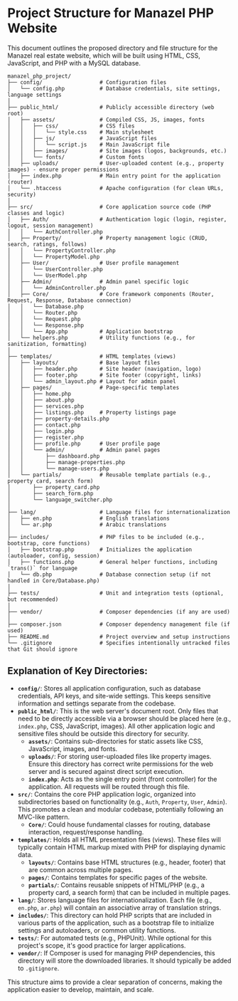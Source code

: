 # Project Structure for Manazel PHP Website

This document outlines the proposed directory and file structure for the Manazel real estate website, which will be built using HTML, CSS, JavaScript, and PHP with a MySQL database.

```
manazel_php_project/
├── config/                  # Configuration files
│   └── config.php           # Database credentials, site settings, language settings
│
├── public_html/             # Publicly accessible directory (web root)
│   ├── assets/              # Compiled CSS, JS, images, fonts
│   │   ├── css/             # CSS files
│   │   │   └── style.css    # Main stylesheet
│   │   ├── js/              # JavaScript files
│   │   │   └── script.js    # Main JavaScript file
│   │   ├── images/          # Site images (logos, backgrounds, etc.)
│   │   └── fonts/           # Custom fonts
│   ├── uploads/             # User-uploaded content (e.g., property images) - ensure proper permissions
│   ├── index.php            # Main entry point for the application (router)
│   └── .htaccess            # Apache configuration (for clean URLs, security)
│
├── src/                     # Core application source code (PHP classes and logic)
│   ├── Auth/                # Authentication logic (login, register, logout, session management)
│   │   └── AuthController.php
│   ├── Property/            # Property management logic (CRUD, search, ratings, follows)
│   │   └── PropertyController.php
│   │   └── PropertyModel.php
│   ├── User/                # User profile management
│   │   └── UserController.php
│   │   └── UserModel.php
│   ├── Admin/               # Admin panel specific logic
│   │   └── AdminController.php
│   ├── Core/                # Core framework components (Router, Request, Response, Database connection)
│   │   └── Database.php
│   │   └── Router.php
│   │   └── Request.php
│   │   └── Response.php
│   │   └── App.php          # Application bootstrap
│   └── helpers.php          # Utility functions (e.g., for sanitization, formatting)
│
├── templates/               # HTML templates (views)
│   ├── layouts/             # Base layout files
│   │   ├── header.php       # Site header (navigation, logo)
│   │   ├── footer.php       # Site footer (copyright, links)
│   │   └── admin_layout.php # Layout for admin panel
│   ├── pages/               # Page-specific templates
│   │   ├── home.php
│   │   ├── about.php
│   │   ├── services.php
│   │   ├── listings.php     # Property listings page
│   │   ├── property-details.php
│   │   ├── contact.php
│   │   ├── login.php
│   │   ├── register.php
│   │   ├── profile.php      # User profile page
│   │   └── admin/           # Admin panel pages
│   │       ├── dashboard.php
│   │       ├── manage-properties.php
│   │       └── manage-users.php
│   └── partials/            # Reusable template partials (e.g., property card, search form)
│       ├── property_card.php
│       ├── search_form.php
│       └── language_switcher.php
│
├── lang/                    # Language files for internationalization
│   ├── en.php               # English translations
│   └── ar.php               # Arabic translations
│
├── includes/                # PHP files to be included (e.g., bootstrap, core functions)
│   ├── bootstrap.php        # Initializes the application (autoloader, config, session)
│   ├── functions.php        # General helper functions, including `trans()` for language
│   └── db.php               # Database connection setup (if not handled in Core/Database.php)
│
├── tests/                   # Unit and integration tests (optional, but recommended)
│
├── vendor/                  # Composer dependencies (if any are used)
│
├── composer.json            # Composer dependency management file (if used)
├── README.md                # Project overview and setup instructions
└── .gitignore               # Specifies intentionally untracked files that Git should ignore
```

## Explanation of Key Directories:

*   **`config/`**: Stores all application configuration, such as database credentials, API keys, and site-wide settings. This keeps sensitive information and settings separate from the codebase.
*   **`public_html/`**: This is the web server's document root. Only files that need to be directly accessible via a browser should be placed here (e.g., `index.php`, CSS, JavaScript, images). All other application logic and sensitive files should be outside this directory for security.
    *   **`assets/`**: Contains sub-directories for static assets like CSS, JavaScript, images, and fonts.
    *   **`uploads/`**: For storing user-uploaded files like property images. Ensure this directory has correct write permissions for the web server and is secured against direct script execution.
    *   **`index.php`**: Acts as the single entry point (front controller) for the application. All requests will be routed through this file.
*   **`src/`**: Contains the core PHP application logic, organized into subdirectories based on functionality (e.g., `Auth`, `Property`, `User`, `Admin`). This promotes a clean and modular codebase, potentially following an MVC-like pattern.
    *   **`Core/`**: Could house fundamental classes for routing, database interaction, request/response handling.
*   **`templates/`**: Holds all HTML presentation files (views). These files will typically contain HTML markup mixed with PHP for displaying dynamic data.
    *   **`layouts/`**: Contains base HTML structures (e.g., header, footer) that are common across multiple pages.
    *   **`pages/`**: Contains templates for specific pages of the website.
    *   **`partials/`**: Contains reusable snippets of HTML/PHP (e.g., a property card, a search form) that can be included in multiple pages.
*   **`lang/`**: Stores language files for internationalization. Each file (e.g., `en.php`, `ar.php`) will contain an associative array of translation strings.
*   **`includes/`**: This directory can hold PHP scripts that are included in various parts of the application, such as a bootstrap file to initialize settings and autoloaders, or common utility functions.
*   **`tests/`**: For automated tests (e.g., PHPUnit). While optional for this project's scope, it's good practice for larger applications.
*   **`vendor/`**: If Composer is used for managing PHP dependencies, this directory will store the downloaded libraries. It should typically be added to `.gitignore`.

This structure aims to provide a clear separation of concerns, making the application easier to develop, maintain, and scale.

